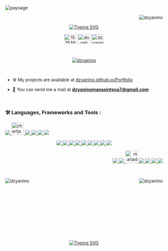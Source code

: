 ![paysage](https://github.com/Dzyanino/Dzyanino/assets/111046359/cb70dc5c-ebe1-4e7b-9a88-f84c25a90d99)

<p align="right"> <img src="https://komarev.com/ghpvc/?username=dzyanino&label=Profile%20views&color=0e75b6&style=flat" alt="dzyanino" /> </p>


<p align="center">
<a href="https://git.io/typing-svg"><img src="https://readme-typing-svg.demolab.com?font=Montserrat+Alternates&weight=600&size=28&duration=3500&pause=1500&color=00F77F&center=true&random=false&width=435&lines=Hi+there+%E2%B8%9C(%CB%99%EA%92%B3%E2%80%8B%CB%99+);I'm+Dzyanino;A+web+and+desktop+developer" alt="Typing SVG" /></a>
</p>
<p align="center">
<a href="https://stackoverflow.com/users/15754682" target="blank"><img align="center" src="https://raw.githubusercontent.com/rahuldkjain/github-profile-readme-generator/master/src/images/icons/Social/stack-overflow.svg" alt="15754682" height="30" width="40" /></a>
<a href="https://fb.com/donelidzyanino.manasintsoa" target="blank"><img align="center" src="https://raw.githubusercontent.com/rahuldkjain/github-profile-readme-generator/master/src/images/icons/Social/facebook.svg" alt="doneli dzyanino" height="30" width="40" /></a>
<a href="https://www.hackerrank.com/dzyanino" target="blank"><img align="center" src="https://raw.githubusercontent.com/rahuldkjain/github-profile-readme-generator/master/src/images/icons/Social/hackerrank.svg" alt="dzyanino" height="30" width="40" /></a>
</p>

<br />

<p align="center">
  <a href="https://github.com/ryo-ma/github-profile-trophy">
    <img src="https://github-profile-trophy.vercel.app/?username=dzyanino&theme=dracula&row=2&column=3&margin-w=15&margin-h=15&no-frame=true" alt="dzyanino" />
  </a>
</p>

<br />

- ⚙️ My projects are available at [dzyanino.github.io/Portfolio](dzyanino.github.io/Portfolio)

- 📧 You can send me a mail at **dzyaninomanasintsoa7@gmail.com**

<br />

<h3 align="left">🛠️ Languages, Frameworks and Tools :</h3>

<p align="left">
  <a href="https://getbootstrap.com" target="_blank" rel="noreferrer">
    <img src="https://skillicons.dev/icons?i=bootstrap" />
  </a>
  <a href="https://www.chartjs.org" target="_blank" rel="noreferrer">
    <img src="https://www.chartjs.org/media/logo-title.svg" alt="chartjs" width="40" height="40"/>
  </a>
  <a href="https://www.qt.io/" target="_blank" rel="noreferrer">
    <img src="https://skillicons.dev/icons?i=qt" />
  </a>
  <a href="https://sass-lang.com" target="_blank" rel="noreferrer">
    <img src="https://skillicons.dev/icons?i=sass" />
  </a>
  <a href="https://tailwindcss.com/" target="_blank" rel="noreferrer">
    <img src="https://skillicons.dev/icons?i=tailwind" />
  </a>
  <a href="https://vuetifyjs.com/en/" target="_blank" rel="noreferrer">
    <img src="https://skillicons.dev/icons?i=vuetify" />
  </a>
</p>
<p align="center">
  <a href="https://www.w3schools.com/cs/" target="_blank" rel="noreferrer">
    <img src="https://skillicons.dev/icons?i=cs" />
  </a>
  <a href="https://expressjs.com" target="_blank" rel="noreferrer">
    <img src="https://skillicons.dev/icons?i=expressjs" />
  </a>
  <a href="https://www.java.com" target="_blank" rel="noreferrer">
    <img src="https://skillicons.dev/icons?i=java" />
  </a>
  <a href="https://developer.mozilla.org/en-US/docs/Web/JavaScript" target="_blank" rel="noreferrer">
    <img src="https://skillicons.dev/icons?i=javascript" />
  </a>
  <a href="https://laravel.com/" target="_blank" rel="noreferrer">
    <img src="https://skillicons.dev/icons?i=laravel" />
  </a>
  <a href="https://nodejs.org" target="_blank" rel="noreferrer">
    <img src="https://skillicons.dev/icons?i=nodejs" />
  </a>
  <a href="https://nuxt.com/" target="_blank" rel="noreferrer">
    <img src="https://skillicons.dev/icons?i=nuxt" />
  </a>
  <a href="https://www.php.net" target="_blank" rel="noreferrer">
    <img src="https://skillicons.dev/icons?i=php" />
  </a>
  <a href="https://vuejs.org/" target="_blank" rel="noreferrer">
    <img src="https://skillicons.dev/icons?i=vue" />
  </a>
</p>
<p align="right">
  <a href="https://git-scm.com/" target="_blank" rel="noreferrer">
    <img src="https://skillicons.dev/icons?i=git" />
  </a>
  <a href="https://www.linux.org/" target="_blank" rel="noreferrer">
    <img src="https://skillicons.dev/icons?i=linux" />
  </a>
  <a href="https://mariadb.org/" target="_blank" rel="noreferrer">
    <img src="https://www.vectorlogo.zone/logos/mariadb/mariadb-icon.svg" alt="mariadb" width="40" height="40"/>
    </a>
  <a href="https://www.mongodb.com/" target="_blank" rel="noreferrer">
    <img src="https://skillicons.dev/icons?i=mongodb" />
  </a>
  <a href="https://www.mysql.com/" target="_blank" rel="noreferrer">
    <img src="https://skillicons.dev/icons?i=mysql" />
  </a>
  <a href="https://www.postgresql.org" target="_blank" rel="noreferrer">
    <img src="https://skillicons.dev/icons?i=postgresql" />
  </a>
  <a href="https://www.sqlite.org/" target="_blank" rel="noreferrer">
    <img src="https://skillicons.dev/icons?i=sqlite" />
  </a>
</p>

<br />

<div>
  <p><img align="left" src="https://github-readme-stats.vercel.app/api/top-langs?username=dzyanino&show_icons=true&locale=en&layout=compact" alt="dzyanino" /></p>
  <p>&nbsp;<img align="right" src="https://github-readme-stats.vercel.app/api?username=dzyanino&show_icons=true&locale=en" alt="dzyanino" /></p><br />
</div>

<br />
<br />
<br />
<br />
<br />
<br />
<br />
<br />

<p align="center">
<a href="https://git.io/typing-svg"><img src="https://readme-typing-svg.demolab.com?font=Montserrat+Alternates&weight=600&size=28&duration=3500&pause=1500&color=00F77F&center=true&random=false&width=435&lines=Got+a+problem+to+solve+%3F;I+can+help+right+away" alt="Typing SVG" /></a>
</p>



